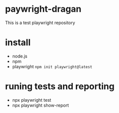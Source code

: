 # paywright-dragan
This is a test playwright repository

# install
- node.js
- npm
- playwright
`npm init playwright@latest`

# runing tests and reporting
- npx playwright test
- npx playwright show-report


